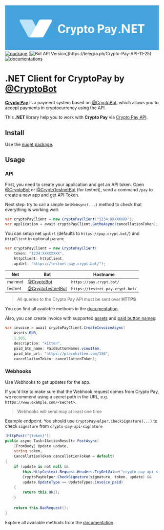 ![CryptoPay](/header.png)
[![package](https://img.shields.io/nuget/vpre/CryptoPay.svg?label=CryptoPay%20Package&style=flat-square)](https://www.nuget.org/packages/CryptoPay)
[![Bot API Version](https://img.shields.io/badge/CryptoPay%20API-1.1%20(February%2002,%202022)-f36caf.svg?style=flat-square)](https://telegra.ph/Crypto-Pay-API-11-25)
[![documentations](https://img.shields.io/badge/Documentations-Book-Green.svg?style=flat-square)](https://telegra.ph/Crypto-Pay-API-11-25)
# .NET Client for CryptoPay by [@CryptoBot](https://t.me/CryptoBot)

**[Crypto Pay](https://t.me/CryptoBot/?start=pay)** is a payment system based on [@CryptoBot](https://t.me/CryptoBot), which allows you to accept payments in cryptocurrency using the API.

This **.NET** library help you to work with **Crypto Pay** via [Crypto Pay API](https://telegra.ph/Crypto-Pay-API-11-25).

## Install

Use the [nuget package](https://www.nuget.org/packages/CryptoPay/).

## Usage

### API

First, you need to create your application and get an API token. Open [@CryptoBot](https://t.me/CryptoBot?start=pay) or [@CryptoTestnetBot](https://t.me/CryptoTestnetBot?start=pay) (for testnet), send a command `/pay` to create a new app and get API Token.

Next step: try to call a simple `GetMeAsync(...)` method to check that everything is working well:

```csharp
var cryptoPayClient = new CryptoPayClient("1234:XXXXXXXX");
var application = await cryptoPayClient.GetMeAsync(cancellationToken);
```

You can setup net `apiUrl` (defaults to `https://pay.crypt.bot/`) and `HttpClient` in optional param:

```csharp
var cryptoPayClient = new CryptoPayClient(
    token: "1234:XXXXXXXX",
    httpClient: httpClient,
    apiUrl: "https://testnet-pay.crypt.bot/");
```

Net     | Bot                                                          | Hostname
------- |--------------------------------------------------------------|------------------------
mainnet | [@CryptoBot](https://t.me/CryptoBot?start=pay)               | `https://pay.crypt.bot/`
testnet | [@CryptoTestnetBot](https://t.me/CryptoTestnetBot?start=pay) | `https://testnet-pay.crypt.bot/`

> All queries to the Crypto Pay API must be sent over **HTTPS**

You can find all available methods in the [documentation](https://telegra.ph/Crypto-Pay-API-11-25).

Also, you can create invoice with supported [assets](#Assets) and [paid button names](#Paid-Button-Names):

```csharp
var invoice = await cryptoPayClient.CreateInvoiceAsync(
    Assets.BNB,
    1.505,
    description: "kitten",
    paid_btn_name: PaidButtonNames.viewItem,
    paid_btn_url: "https://placekitten.com/150",
    cancellationToken: cancellationToken);
```

### Webhooks

Use Webhooks to get updates for the app.

If you'd like to make sure that the Webhook request comes from Crypto Pay, we recommend using a secret path in the URL, e.g. `https://www.example.com/<secret>`.

> Webhooks will send may at least one time

Example endpoint. You should use `CryptoPayHelper.CheckSignature(...)` to check `signature` from `crypto-pay-api-signature`
```csharp
[HttpPost("{token}")]
public async Task<IActionResult> PostAsync(
    [FromBody] Update update, 
    string token, 
    CancellationToken cancellationToken = default)
{
    if (update is not null &&
        this.HttpContext.Request.Headers.TryGetValue("crypto-pay-api-signature", out var signature) &&
        CryptoPayHelper.CheckSignature(signature, token, update) &&
        update.UpdateType == UpdateTypes.invoice_paid)
    {
        return this.Ok();
    }

    return this.BadRequest();
}
```

Explore all available methods from the [documentation](https://telegra.ph/Crypto-Pay-API-11-25).